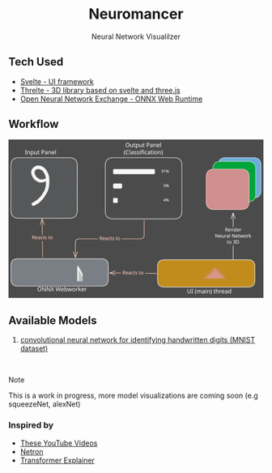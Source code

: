 <div align="center">

# Neuromancer

Neural Network Visualilzer

</div>

## Tech Used

- [Svelte - UI framework](https://svelte.dev/)
- [Threlte - 3D library based on svelte and three.js](https://threlte.xyz)
- [Open Neural Network Exchange - ONNX Web Runtime](https://onnxruntime.ai)

## Workflow

<img src="/notes/workflow.excalidraw.svg"/>

## Available Models

1. [ convolutional neural network for identifying handwritten digits (MNIST dataset) ](https://github.com/onnx/models/tree/main/validated/vision/classification/mnist)

<br>

> [!NOTE] 
> This is a work in progress, more model visualizations are coming soon (e.g squeezeNet, alexNet)

### Inspired by

- [These YouTube Videos](https://www.youtube.com/playlist?list=PLYLFPRdcr4f3uq4ji1JgXTt0gITCitG45)
- [Netron](https://github.com/lutzroeder/netron)
- [Transformer Explainer](https://github.com/poloclub/transformer-explainer)
